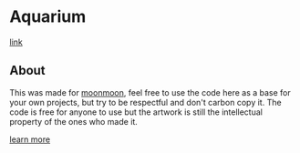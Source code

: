 # Aquarium
[link](https://aquarium.opl.io/)

## About
This was made for [moonmoon](https://twitch.tv/moonmoon), feel free to use the code here as a base for your own projects, but try to be respectful and don't carbon copy it. The code is free for anyone to use but the artwork is still the intellectual property of the ones who made it.

[learn more](https://github.com/moonscreens)
